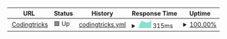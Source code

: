 
<!-- prettier-ignore -->
| URL | Status | History | Response Time | Uptime |
| --- | ------ | ------- | ------------- | ------ |
| <img alt="" src="https://favicons.githubusercontent.com/codingtricks.io" height="13"> [Codingtricks](https://codingtricks.io) | 🟩 Up | [codingtricks.yml](https://github.com/dinushchathurya/codingtricks-uptime/commits/HEAD/history/codingtricks.yml) | <details><summary><img alt="Response time graph" src="./graphs/codingtricks/response-time-week.png" height="20"> 315ms</summary><br><a href="https://dinushchathurya.github.io/codingtricks-uptime/history/codingtricks"><img alt="Response time 315" src="https://img.shields.io/endpoint?url=https%3A%2F%2Fraw.githubusercontent.com%2Fdinushchathurya%2Fcodingtricks-uptime%2FHEAD%2Fapi%2Fcodingtricks%2Fresponse-time.json"></a><br><a href="https://dinushchathurya.github.io/codingtricks-uptime/history/codingtricks"><img alt="24-hour response time 315" src="https://img.shields.io/endpoint?url=https%3A%2F%2Fraw.githubusercontent.com%2Fdinushchathurya%2Fcodingtricks-uptime%2FHEAD%2Fapi%2Fcodingtricks%2Fresponse-time-day.json"></a><br><a href="https://dinushchathurya.github.io/codingtricks-uptime/history/codingtricks"><img alt="7-day response time 315" src="https://img.shields.io/endpoint?url=https%3A%2F%2Fraw.githubusercontent.com%2Fdinushchathurya%2Fcodingtricks-uptime%2FHEAD%2Fapi%2Fcodingtricks%2Fresponse-time-week.json"></a><br><a href="https://dinushchathurya.github.io/codingtricks-uptime/history/codingtricks"><img alt="30-day response time 315" src="https://img.shields.io/endpoint?url=https%3A%2F%2Fraw.githubusercontent.com%2Fdinushchathurya%2Fcodingtricks-uptime%2FHEAD%2Fapi%2Fcodingtricks%2Fresponse-time-month.json"></a><br><a href="https://dinushchathurya.github.io/codingtricks-uptime/history/codingtricks"><img alt="1-year response time 315" src="https://img.shields.io/endpoint?url=https%3A%2F%2Fraw.githubusercontent.com%2Fdinushchathurya%2Fcodingtricks-uptime%2FHEAD%2Fapi%2Fcodingtricks%2Fresponse-time-year.json"></a></details> | <details><summary><a href="https://dinushchathurya.github.io/codingtricks-uptime/history/codingtricks">100.00%</a></summary><a href="https://dinushchathurya.github.io/codingtricks-uptime/history/codingtricks"><img alt="All-time uptime 100.00%" src="https://img.shields.io/endpoint?url=https%3A%2F%2Fraw.githubusercontent.com%2Fdinushchathurya%2Fcodingtricks-uptime%2FHEAD%2Fapi%2Fcodingtricks%2Fuptime.json"></a><br><a href="https://dinushchathurya.github.io/codingtricks-uptime/history/codingtricks"><img alt="24-hour uptime 100.00%" src="https://img.shields.io/endpoint?url=https%3A%2F%2Fraw.githubusercontent.com%2Fdinushchathurya%2Fcodingtricks-uptime%2FHEAD%2Fapi%2Fcodingtricks%2Fuptime-day.json"></a><br><a href="https://dinushchathurya.github.io/codingtricks-uptime/history/codingtricks"><img alt="7-day uptime 100.00%" src="https://img.shields.io/endpoint?url=https%3A%2F%2Fraw.githubusercontent.com%2Fdinushchathurya%2Fcodingtricks-uptime%2FHEAD%2Fapi%2Fcodingtricks%2Fuptime-week.json"></a><br><a href="https://dinushchathurya.github.io/codingtricks-uptime/history/codingtricks"><img alt="30-day uptime 100.00%" src="https://img.shields.io/endpoint?url=https%3A%2F%2Fraw.githubusercontent.com%2Fdinushchathurya%2Fcodingtricks-uptime%2FHEAD%2Fapi%2Fcodingtricks%2Fuptime-month.json"></a><br><a href="https://dinushchathurya.github.io/codingtricks-uptime/history/codingtricks"><img alt="1-year uptime 100.00%" src="https://img.shields.io/endpoint?url=https%3A%2F%2Fraw.githubusercontent.com%2Fdinushchathurya%2Fcodingtricks-uptime%2FHEAD%2Fapi%2Fcodingtricks%2Fuptime-year.json"></a></details>

<!--end: status pages-->
